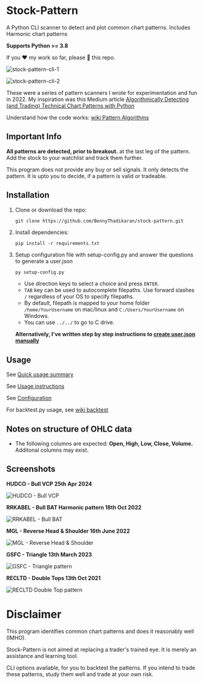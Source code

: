 # Stock-Pattern

A Python CLI scanner to detect and plot common chart patterns. Includes Harmonic chart patterns

**Supports Python >= 3.8**

If you :heart: my work so far, please :star2: this repo.

![stock-pattern-cli-1](https://res.cloudinary.com/doyu4uovr/image/upload/s--HjrsEmtc--/c_scale,f_auto,w_500/v1732622055/stock-pattern/stock-pattern-ui-1_agjjxp.png)

![stock-pattern-cli-2](https://res.cloudinary.com/doyu4uovr/image/upload/s--qoHrLTS---/c_scale,f_auto,w_500/v1732622054/stock-pattern/stock-pattern-ui-2_jwpvv1.png)

These were a series of pattern scanners I wrote for experimentation and fun in 2022. My inspiration was this Medium article [Algorithmically Detecting (and Trading) Technical Chart Patterns with Python](https://medium.com/automation-generation/algorithmically-detecting-and-trading-technical-chart-patterns-with-python-c577b3a396ed)

Understand how the code works: [wiki Pattern Algorithms](https://github.com/BennyThadikaran/stock-pattern/wiki/Pattern-Algorithms)

## Important Info

**All patterns are detected, prior to breakout.** at the last leg of the pattern. Add the stock to your watchlist and track them further.

This program does not provide any buy or sell signals. It only detects the pattern. It is upto you to decide, if a pattern is valid or tradeable.

## Installation

1. Clone or download the repo:

   ```
   git clone https://github.com/BennyThadikaran/stock-pattern.git
   ```

2. Install dependencies:

   ```
   pip install -r requirements.txt
   ```

3. Setup configuration file with setup-config.py and answer the questions to generate a user.json

   ```bash
   py setup-config.py
   ```

   - Use direction keys to select a choice and press `ENTER`.
   - `TAB` key can be used to autocomplete filepaths. Use forward slashes `/` regardless of your OS to specify filepaths.
   - By default, filepath is mapped to your home folder `/home/YourUsername` on mac/linux and `C:/Users/YourUsername` on Windows.
   - You can use `../../` to go to C drive.

   **Alternatively, I've written step by step instructions to [create user.json manually](https://github.com/BennyThadikaran/stock-pattern/wiki/Writing-JSON-configuration-manually)**

## Usage

See [Quick usage summary](https://github.com/BennyThadikaran/stock-pattern/wiki/Quick-usage-summary)

See [Usage instructions](https://github.com/BennyThadikaran/stock-pattern/wiki/Usage)

See [Configuration](https://github.com/BennyThadikaran/stock-pattern/wiki/Writing-JSON-configuration-manually)

For backtest.py usage, see [wiki backtest](https://github.com/BennyThadikaran/stock-pattern/wiki/backtest-usage)

## Notes on structure of OHLC data

- The following columns are expected: **Open, High, Low, Close, Volume.** Additonal columns may exist.

## Screenshots

**HUDCO - Bull VCP 25th Apr 2024**

![HUDCO - Bull VCP](https://res.cloudinary.com/doyu4uovr/image/upload/s--ACa-Ml5n--/c_scale,f_auto,w_800/v1732622055/stock-pattern/hudco-vcpu-daily_sccvoh.png)

**RRKABEL - Bull BAT Harmonic pattern 18th Oct 2022**

![RRKABEL - Bull BAT](https://res.cloudinary.com/doyu4uovr/image/upload/s--ge7esWPA--/c_scale,f_auto,w_800/v1732622055/stock-pattern/rrkabel-bull-bat-daily_yewyxv.png)

**MGL - Reverse Head & Shoulder 16th June 2022**

![MGL - Reverse Head & Shoulder](https://res.cloudinary.com/doyu4uovr/image/upload/s--RsyvqU2E--/c_scale,f_auto,w_700/v1702918852/stock-pattern/mgl-reverse-hns_pwkmel.png)

**GSFC - Triangle 13th March 2023**

![GSFC - Triangle pattern](https://res.cloudinary.com/doyu4uovr/image/upload/s--oiNVrg8u--/c_scale,f_auto,w_700/v1702918851/stock-pattern/gsfc-triangle_j32yi3.png)

**RECLTD - Double Tops 13th Oct 2021**

![RECLTD Double Top pattern](https://res.cloudinary.com/doyu4uovr/image/upload/s--lFTiRydt--/c_scale,f_auto,w_700/v1702918852/stock-pattern/recltd-double-top_accoad.png)

# Disclaimer

This program identifies common chart patterns and does it reasonably well (IMHO).

Stock-Pattern is not aimed at replacing a trader's trained eye. It is merely an assistance and learning tool.

CLI options available, for you to backtest the patterns. If you intend to trade these patterns, study them well and trade at your own risk.
